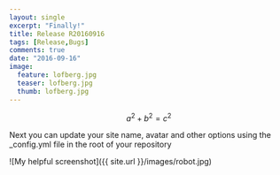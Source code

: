 ```yaml
---
layout: single
excerpt: "Finally!"
title: Release R20160916
tags: [Release,Bugs]
comments: true
date: "2016-09-16"
image:
  feature: lofberg.jpg
  teaser: lofberg.jpg
  thumb: lofberg.jpg
---
```


$$a^2 + b^2 = c^2$$

Next you can update your site name, avatar and other options using the _config.yml file in the root of your repository

![My helpful screenshot]({{ site.url }}/images/robot.jpg)
